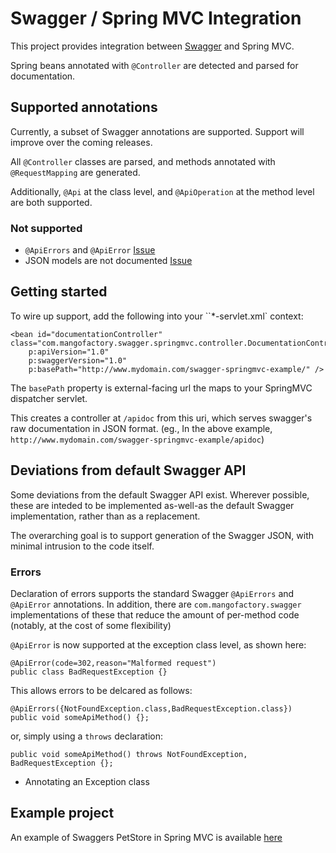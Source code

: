 # Swagger / Spring MVC Integration

This project provides integration between [Swagger](https://github.com/wordnik/swagger-core) and Spring MVC.

Spring beans annotated with `@Controller` are detected and parsed for documentation.

## Supported annotations
Currently, a subset of Swagger annotations are supported.  Support will improve over the coming releases.

All `@Controller` classes are parsed, and methods annotated with `@RequestMapping` are generated.

Additionally, `@Api` at the class level, and `@ApiOperation` at the method level are both supported.

### Not supported
 * `@ApiErrors` and `@ApiError` [Issue](https://github.com/martypitt/swagger-springmvc/issues/1)
 * JSON models are not documented [Issue](https://github.com/martypitt/swagger-springmvc/issues/2)

## Getting started
To wire up support, add the following into your ``*-servlet.xml` context:

    <bean id="documentationController" class="com.mangofactory.swagger.springmvc.controller.DocumentationController"
	    p:apiVersion="1.0"
    	p:swaggerVersion="1.0"
        p:basePath="http://www.mydomain.com/swagger-springmvc-example/" />

The `basePath` property is external-facing url the maps to your SpringMVC dispatcher servlet.

This creates a controller at `/apidoc` from this uri, which serves swagger's raw documentation in JSON format.  (eg., In the above example,  `http://www.mydomain.com/swagger-springmvc-example/apidoc`)

## Deviations from default Swagger API
Some deviations from the default Swagger API exist.  Wherever possible, these are inteded to be implemented as-well-as the default Swagger implementation, rather than as a replacement.

The overarching goal is to support generation of the Swagger JSON, with minimal intrusion to the code itself.

### Errors
Declaration of errors supports the standard Swagger `@ApiErrors` and `@ApiError` annotations.
In addition, there are `com.mangofactory.swagger` implementations of these that reduce the amount of per-method code (notably, at the cost of some flexibility)

`@ApiError` is now supported at the exception class level, as shown here:

    @ApiError(code=302,reason="Malformed request")
    public class BadRequestException {}

This allows errors to be delcared as follows:

	@ApiErrors({NotFoundException.class,BadRequestException.class})
	public void someApiMethod() {};

or, simply using a `throws` declaration:

	public void someApiMethod() throws NotFoundException, BadRequestException {};


 * Annotating an Exception class 
## Example project
An example of Swaggers PetStore in Spring MVC is available [here](https://github.com/martypitt/swagger-springmvc-example)